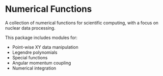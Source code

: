 # Numerical Functions

A collection of numerical functions for scientific computing, with a focus on nuclear data processing.

This package includes modules for:
- Point-wise XY data manipulation
- Legendre polynomials
- Special functions
- Angular momentum coupling
- Numerical integration
